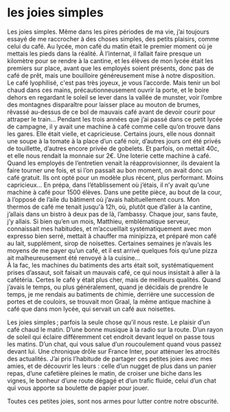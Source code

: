 # les joies simples

Les joies simples. Même dans les pires périodes de ma vie, j’ai toujours essayé de me raccrocher à des choses simples, des petits plaisirs, comme celui du café. Au lycée, mon café du matin était le premier moment où je mettais les pieds dans la réalité. À l’internat, il fallait faire presque un kilomètre pour se rendre à la cantine, et les élèves de mon lycée était les premiers sur place, avant que les employés soient présents, donc pas de café de prêt, mais une bouilloire généreusement mise à notre disposition. Le café lyophilisé, c'est pas très joyeux, je vous l’accorde. Mais tenir un bol chaud dans ces mains, précautionneusement ouvrir la porte, et le boire dehors en regardant le soleil se lever dans la vallée de munster, voir l’ombre des montagnes disparaître pour laisser place au mouton de brumes, rêvassé au-dessus de ce bol de mauvais café avant de devoir courir pour attraper le train… Pendant les trois années que j’ai passé dans ce petit lycée de campagne, il y avait une machine à café comme celle qu’on trouve dans les gares. Elle était vielle, et capricieuse. Certains jours, elle nous donnait une soupe à la tomate à la place d’un café noir, d’autres jours ont été privés de touillette, d’autres encore privée de gobelets. Et parfois, on mettait 40c, et elle nous rendait la monnaie sur 2€. Une loterie cette machine à café. Quand les employés de l’entretien venait la réapprovisionner, ils devaient la faire tourner une fois, et si l’on passait au bon moment, on avait donc un café gratuit. Ils ont opté pour un modèle plus récent, plus performant. Moins capricieux… 
En prépa, dans l’établissement où j’étais, il n’y avait qu’une machine à café pour 1500 élèves. Dans une petite pièce, au bout de la cour, à l’opposé de l’aile du bâtiment où j’avais habituellement cours. Mon thermos de café me tenait jusqu'à 12h, où, plutôt que d’aller à la cantine, j’allais dans un bistro à deux pas de là, l’ambassy. Chaque jour, sans faute, j’y allais. Si bien qu’en un mois, Matthieu, emblématique serveur, connaissait mes habitudes, et m’accueillait systématiquement avec mon expresso bien serré, mettait à chauffer ma minipizza, et préparé mon café au lait, supplément, sirop de noisettes. Certaines semaines je n’avais les moyens de me payer qu’un café, et il est arrivé quelques fois qu’une pizza ait malheureusement été renvoyé à la cuisine…  
À la fac, les machines du batiments des arts était soit, systématiquement prises d’assaut, soit faisait un mauvais café, ce qui nous insistait à aller à la cafétéria. Certes le café y était plus cher, mais de meilleurs qualités. Quand j’avais le temps, ou plus généralement, quand je décidais de prendre le temps, je me rendais au batiments de chimie, derrière une succession de portes et de couloirs, se trouvait mon Graal, la même antique machine à café que dans mon lycée, qui servait un café aux noisettes. 

Les joies simples ; parfois la seule chose qu’il nous reste. Le plaisir d’un café chaud le matin. D’une bonne musique à la radio sur la route. D’un rayon de soleil qui éclaire différemment cet endroit devant lequel on passe tous les matins. D’un chat, qui vous salue d’un roucoulement quand vous passez devant lui. Une chronique drôle sur France Inter, pour atténuer les atrocités des actualités. 
J’ai pris l’habitude de partager ces petites joies avec mes amies, et de découvrir les leurs : celle d’un nugget de plus dans un panier repas, d’une cafetière pleines le matin, de croiser une biche dans les vignes, le bonheur d’une route dégagé et d’un trafic fluide, celui d’un chat qui vous apporte sa boulette de papier pour jouer.

Toutes ces petites joies, sont nos armes pour lutter contre notre obscurité. 
